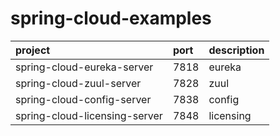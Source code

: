 # spring-cloud-examples

 project | port | description
:---|:---|:---
spring-cloud-eureka-server | 7818 | eureka 
spring-cloud-zuul-server | 7828 | zuul
spring-cloud-config-server | 7838 | config
spring-cloud-licensing-server | 7848 | licensing

